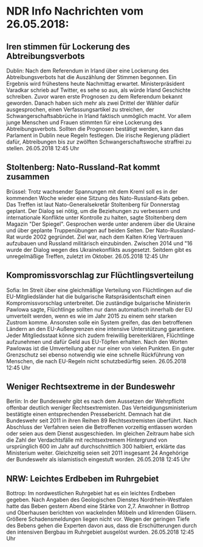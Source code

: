 # NDR Info Nachrichten vom 26.05.2018:


## Iren stimmen für Lockerung des Abtreibungsverbots
Dublin: Nach dem Referendum in Irland über eine Lockerung des Abtreibungsverbots hat die Auszählung der Stimmen begonnen. Ein Ergebnis wird frühestens heute Nachmittag erwartet. Ministerpräsident Varadkar schrieb auf Twitter, es sehe so aus, als würde Irland Geschichte schreiben. Zuvor waren erste Prognosen zu dem Referendum bekannt geworden. Danach haben sich mehr als zwei Drittel der Wähler dafür ausgesprochen, einen Verfassungsartikel zu streichen, der Schwangerschaftsabbrüche in Irland faktisch unmöglich macht. Vor allem junge Menschen und Frauen stimmten für eine Lockerung des Abtreibungsverbots. Sollten die Prognosen bestätigt werden, kann das Parlament in Dublin neue Regeln festlegen. Die irische Regierung plädiert dafür, Abtreibungen bis zur zwölften Schwangerschaftswoche straffrei zu stellen. 26.05.2018 12:45 Uhr 

## Stoltenberg: Nato-Russland-Rat kommt zusammen
Brüssel: Trotz wachsender Spannungen mit dem Kreml soll es in der kommenden Woche wieder eine Sitzung des Nato-Russland-Rats geben. Das Treffen ist laut Nato-Generalsekretär Stoltenberg für Donnerstag geplant. Der Dialog sei nötig, um die Beziehungen zu verbessern und internationale Konflikte unter Kontrolle zu halten, sagte Stoltenberg dem Magazin "Der Spiegel". Gesprochen werde unter anderem über die Ukraine und über geplante Truppenübungen auf beiden Seiten. Der Nato-Russland-Rat wurde 2002 gegründet. Ziel war, nach dem Kalten Krieg Vertrauen aufzubauen und Russland militärisch einzubinden. Zwischen 2014 und "16 wurde der Dialog wegen des Ukrainekonflikts ausgesetzt. Seitdem gibt es unregelmäßige Treffen, zuletzt im Oktober. 26.05.2018 12:45 Uhr 

## Kompromissvorschlag zur Flüchtlingsverteilung
Sofia: Im Streit über eine gleichmäßige Verteilung von Flüchtlingen auf die EU-Mitgliedsländer hat die bulgarische Ratspräsidentschaft einen Kompromissvorschlag unterbreitet. Die zuständige bulgarische Ministerin Pawlowa sagte, Flüchtlinge sollten nur dann automatisch innerhalb der EU umverteilt werden, wenn es wie im Jahr 2015 zu einem sehr starken Zustrom komme. Ansonsten solle ein System greifen, das den betroffenen Ländern an den EU-Außengrenzen eine intensive Unterstützung garantiere. Jeder Mitgliedsstaat könne sich zudem freiwillig bereiterklären, Flüchtlinge aufzunehmen und dafür Geld aus EU-Töpfen erhalten. Nach den Worten Pawlowas ist die Umverteilung aber nur einer von vielen Punkten. Ein guter Grenzschutz sei ebenso notwendig wie eine schnelle Rückführung von Menschen, die nach EU-Regeln nicht schutzbedürftig seien. 26.05.2018 12:45 Uhr 

## Weniger Rechtsextreme in der Bundeswehr
Berlin: In der Bundeswehr gibt es nach dem Aussetzen der Wehrpflicht offenbar deutlich weniger Rechtsextremisten. Das Verteidigungsministerium bestätigte einen entsprechenden Pressebericht. Demnach hat die Bundeswehr seit 2011 in ihren Reihen 89 Rechtsextremisten überführt. Nach Abschluss der Verfahren seien die Betroffenen vorzeitig entlassen worden oder seien aus dem Dienst ausgeschieden. Im gleichen Zeitraum habe sich die Zahl der Verdachtsfälle mit rechtsextremem Hintergrund von ursprünglich 600 im Jahr auf durchschnittlich 300 halbiert, erklärte das Ministerium weiter. Gleichzeitig seien seit 2011 insgesamt 24 Angehörige der Bundeswehr als islamistisch eingestuft worden. 26.05.2018 12:45 Uhr 

## NRW: Leichtes Erdbeben im Ruhrgebiet
Bottrop:	Im nordwestlichen Ruhrgebiet hat es ein leichtes Erdbeben gegeben. Nach Angaben des Geologischen Dienstes Nordrhein-Westfalen hatte das Beben gestern Abend eine Stärke von 2,7. Anwohner in Bottrop und Oberhausen berichten von wackelnden Möbeln und klirrenden Gläsern. Größere Schadensmeldungen liegen nicht vor. Wegen der geringen Tiefe des Bebens gehen die Experten davon aus, dass die Erschütterungen durch den intensiven Bergbau im Ruhrgebiet ausgelöst wurden. 26.05.2018 12:45 Uhr 
